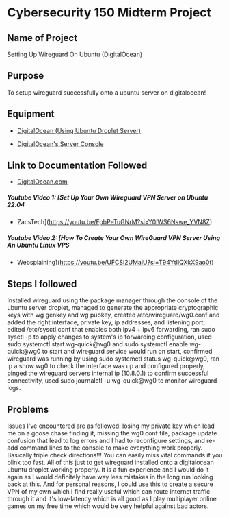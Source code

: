 # Cybersecurity 150 Midterm Project

## Name of Project
Setting Up Wireguard On Ubuntu (DigitalOcean)

## Purpose
To setup wireguard successfully onto a ubuntu server on digitalocean!

## Equipment
* [DigitalOcean (Using Ubuntu Droplet Server)](https://cloud.digitalocean.com/)

* [DigitalOcean's Server Console](https://cloud.digitalocean.com/)

## Link to Documentation Followed
- [DigitalOcean.com](https://www.digitalocean.com/community/tutorials/how-to-set-up-wireguard-on-ubuntu-22-04#creating-the-wireguard-peer-s-configuration-file)

##### Youtube Video 1: [Set Up Your Own Wireguard VPN Server on Ubuntu 22.04
- ZacsTech](https://youtu.be/FpbPeTuGNrM?si=Y0lWS6Nswe_YVN8Z) 

##### Youtube Video 2: [How To Create Your Own WireGuard VPN Server Using An Ubuntu Linux VPS
- Websplaining](https://youtu.be/UFCSi2UMaiU?si=T94YtIiQXkX9ao0t)

## Steps I followed
Installed wireguard using the package manager through the console of the ubuntu server droplet, managed to generate the appropriate cryptographic keys with wg genkey and wg pubkey, created /etc/wireguard/wg0.conf and added the right interface, private key, ip addresses, and listening port, edited /etc/sysctl.conf that enables both ipv4 + ipv6 forwarding, ran sudo sysctl -p to apply changes to system's ip forwarding configuration, used sudo systemctl start wg-quick@wg0 and sudo systemctl enable wg-quick@wg0 to start and wireguard service would run on start, confirmed wireguard was running by using sudo systemctl status wg-quick@wg0, ran ip a show wg0 to check the interface was up and configured properly, pinged the wireguard servers internal ip (10.8.0.1) to confirm successful connectivity, used sudo journalctl -u wg-quick@wg0 to monitor wireguard logs.

## Problems
Issues I've encountered are as followed: losing my private key which lead me on a goose chase finding it, missing the wg0.conf file, package update confusion that lead to log errors and I had to reconfigure settings, and re-add command lines to the console to make everything work properly. Basically triple check directions!!! You can easily miss vital commands if you blink too fast. All of this just to get wireguard installed onto a digitalocean ubuntu droplet working properly. It is a fun experience and I would do it again as I would definitely have way less mistakes in the long run looking back at this. And for personal reasons, I could use this to create a secure VPN of my own which I find really useful which can route internet traffic through it and it's low-latency which is all good as I play multiplayer online games on my free time which would be very helpful against bad actors.
